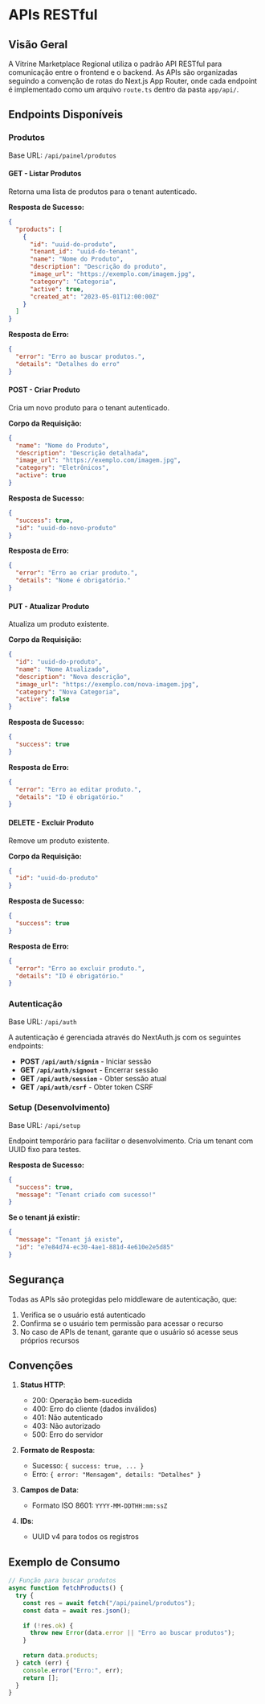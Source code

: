 # APIs RESTful

## Visão Geral

A Vitrine Marketplace Regional utiliza o padrão API RESTful para comunicação entre o frontend e o backend. As APIs são organizadas seguindo a convenção de rotas do Next.js App Router, onde cada endpoint é implementado como um arquivo `route.ts` dentro da pasta `app/api/`.

## Endpoints Disponíveis

### Produtos

Base URL: `/api/painel/produtos`

#### GET - Listar Produtos

Retorna uma lista de produtos para o tenant autenticado.

**Resposta de Sucesso:**
```json
{
  "products": [
    {
      "id": "uuid-do-produto",
      "tenant_id": "uuid-do-tenant",
      "name": "Nome do Produto",
      "description": "Descrição do produto",
      "image_url": "https://exemplo.com/imagem.jpg",
      "category": "Categoria",
      "active": true,
      "created_at": "2023-05-01T12:00:00Z"
    }
  ]
}
```

**Resposta de Erro:**
```json
{
  "error": "Erro ao buscar produtos.",
  "details": "Detalhes do erro"
}
```

#### POST - Criar Produto

Cria um novo produto para o tenant autenticado.

**Corpo da Requisição:**
```json
{
  "name": "Nome do Produto",
  "description": "Descrição detalhada",
  "image_url": "https://exemplo.com/imagem.jpg",
  "category": "Eletrônicos",
  "active": true
}
```

**Resposta de Sucesso:**
```json
{
  "success": true,
  "id": "uuid-do-novo-produto"
}
```

**Resposta de Erro:**
```json
{
  "error": "Erro ao criar produto.",
  "details": "Nome é obrigatório."
}
```

#### PUT - Atualizar Produto

Atualiza um produto existente.

**Corpo da Requisição:**
```json
{
  "id": "uuid-do-produto",
  "name": "Nome Atualizado",
  "description": "Nova descrição",
  "image_url": "https://exemplo.com/nova-imagem.jpg",
  "category": "Nova Categoria",
  "active": false
}
```

**Resposta de Sucesso:**
```json
{
  "success": true
}
```

**Resposta de Erro:**
```json
{
  "error": "Erro ao editar produto.",
  "details": "ID é obrigatório."
}
```

#### DELETE - Excluir Produto

Remove um produto existente.

**Corpo da Requisição:**
```json
{
  "id": "uuid-do-produto"
}
```

**Resposta de Sucesso:**
```json
{
  "success": true
}
```

**Resposta de Erro:**
```json
{
  "error": "Erro ao excluir produto.",
  "details": "ID é obrigatório."
}
```

### Autenticação

Base URL: `/api/auth`

A autenticação é gerenciada através do NextAuth.js com os seguintes endpoints:

- **POST `/api/auth/signin`** - Iniciar sessão
- **GET `/api/auth/signout`** - Encerrar sessão
- **GET `/api/auth/session`** - Obter sessão atual
- **GET `/api/auth/csrf`** - Obter token CSRF

### Setup (Desenvolvimento)

Base URL: `/api/setup`

Endpoint temporário para facilitar o desenvolvimento. Cria um tenant com UUID fixo para testes.

**Resposta de Sucesso:**
```json
{
  "success": true,
  "message": "Tenant criado com sucesso!"
}
```

**Se o tenant já existir:**
```json
{
  "message": "Tenant já existe",
  "id": "e7e84d74-ec30-4ae1-881d-4e610e2e5d85"
}
```

## Segurança

Todas as APIs são protegidas pelo middleware de autenticação, que:

1. Verifica se o usuário está autenticado
2. Confirma se o usuário tem permissão para acessar o recurso
3. No caso de APIs de tenant, garante que o usuário só acesse seus próprios recursos

## Convenções

1. **Status HTTP**:
   - 200: Operação bem-sucedida
   - 400: Erro do cliente (dados inválidos)
   - 401: Não autenticado
   - 403: Não autorizado
   - 500: Erro do servidor

2. **Formato de Resposta**:
   - Sucesso: `{ success: true, ... }`
   - Erro: `{ error: "Mensagem", details: "Detalhes" }`

3. **Campos de Data**:
   - Formato ISO 8601: `YYYY-MM-DDTHH:mm:ssZ`

4. **IDs**:
   - UUID v4 para todos os registros

## Exemplo de Consumo

```typescript
// Função para buscar produtos
async function fetchProducts() {
  try {
    const res = await fetch("/api/painel/produtos");
    const data = await res.json();
    
    if (!res.ok) {
      throw new Error(data.error || "Erro ao buscar produtos");
    }
    
    return data.products;
  } catch (err) {
    console.error("Erro:", err);
    return [];
  }
}
``` 